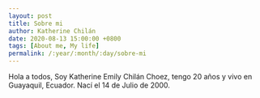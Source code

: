 ```yaml
---
layout: post
title: Sobre mi
author: Katherine Chilán
date: 2020-08-13 15:00:00 +0800
tags: [About me, My life]
permalink: /:year/:month/:day/sobre-mi
---
```


Hola a todos, Soy Katherine Emily Chilán Choez, tengo 20 años y vivo en Guayaquil, Ecuador.
Nací el 14 de Julio de 2000.
